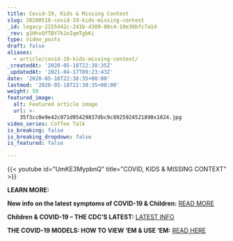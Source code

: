 ```yaml
---
title: Covid-19, Kids & Missing Context
slug: 20200518-covid-19-kids-missing-context
_id: legacy-2155d42c-241b-4389-80c4-10e30bfc7a1d
_rev: g1HhvQfTBY7k1oIqmTgbKi
type: video_posts
draft: false
aliases:
  - article/covid-19-kids-missing-context/
_createdAt: '2020-05-18T22:38:35Z'
_updatedAt: '2021-04-17T09:23:43Z'
date: '2020-05-18T22:38:35+00:00'
lastmod: '2020-05-18T22:38:35+00:00'
weight: 50
featured_image:
  alt: Featured article image
  url: >-
    35f3cc0e9e42c071d95429837dbc9c8925924521890x1024.jpg
video_series: Coffee Talk
is_breaking: false
is_breaking_dropdown: false
is_featured: false

---
```

{{< youtube id="UmKE3MypbnQ" title="COVID, KIDS & MISSING CONTEXT" >}}

**LEARN MORE:**

**New info on the latest symptoms of COVID-19 & Children:** [READ MORE](https://smarthernews.com/new-question-about-covid-19-in-children/)

**Children & COVID-19 – THE CDC’S LATEST:** [LATEST INFO](https://smarthernews.com/article/children-covid-19/)

**THE COVID-19 MODELS: HOW TO VIEW ‘EM & USE ‘EM:** [READ HERE](https://smarthernews.com/article/the-covid-19-models-how-to-view-em-use-em/)